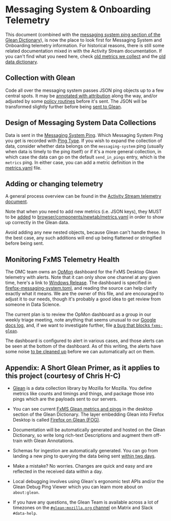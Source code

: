 # Messaging System & Onboarding Telemetry

This document (combined with the [messaging system ping section of the Glean Dictionary](https://dictionary.telemetry.mozilla.org/apps/firefox_desktop/pings/messaging-system)), is now the place to look first for Messaging System and Onboarding telemetry information. For historical reasons, there is still some related documentation mixed in with the Activity Stream documentation. If you can't find what you need here, check [old metrics we collect](/browser/components/newtab/docs/v2-system-addon/data_events.md) and the
[old data dictionary](/browser/components/newtab/docs/v2-system-addon/data_dictionary.md).

## Collection with Glean

Code all over the messaging system passes JSON ping objects up to a few
central spots. It may be [annotated with
attribution](https://searchfox.org/mozilla-central/search?q=symbol:AboutWelcomeTelemetry%23_maybeAttachAttribution&redirect=false)
along the way, and/or adjusted by some [policy
routines](https://searchfox.org/mozilla-central/search?q=symbol:TelemetryFeed%23createASRouterEvent&redirect=false)
before it's sent. The JSON will be transformed slightly further before being [sent to
Glean][submit-glean-for-glean].

## Design of Messaging System Data Collections

Data is sent in the
[Messaging System Ping](https://dictionary.telemetry.mozilla.org/apps/firefox_desktop/pings/messaging-system).
Which Messaging System Ping you get is recorded with
[Ping Type](https://dictionary.telemetry.mozilla.org/apps/firefox_desktop/metrics/messaging_system_ping_type).
If you wish to expand the collection of data,
consider whether data belongs on the `messaging-system` ping
(usually when data is timely to the ping itself)
or if it's a more general collection,
in which case the data can go on the default `send_in_pings` entry,
which is the `metrics` ping.
In either case, you can add a metric definition in the
[metrics.yaml][metrics-yaml]
file.

## Adding or changing telemetry

A general process overview can be found in the
[Activity Stream telemetry document](/browser/components/newtab/docs/v2-system-addon/telemetry.md).

Note that when you need to add new metrics (i.e. JSON keys),
they MUST to be
[added](https://mozilla.github.io/glean/book/user/metrics/adding-new-metrics.html) to
[browser/components/newtab/metrics.yaml][metrics-yaml]
in order to show up correctly in the Glean data.

Avoid adding any new nested objects, because Glean can't handle these. In the best case, any such additions will end up being flattened or stringified before being sent.

## Monitoring FxMS Telemetry Health

The OMC team owns an [OpMon](https://github.com/mozilla/opmon) dashboard for the FxMS Desktop Glean telemetry with
alerts. Note that it can only show one channel at any given time, here's a link
to [Windows
Release](https://mozilla.cloud.looker.com/dashboards/operational_monitoring::firefox_messaging_system?Percentile=50&Normalized+Channel=release&Normalized+Os=Windows).
The dashboard is specified in
[firefox-messaging-system.toml](https://github.com/mozilla/metric-hub/blob/main/opmon/firefox-messaging-system.toml),
and reading the source can help clarify exactly what it means. We are the owner
of this file, and are encouraged to adjust it to our needs, though it's probably
a good idea to get review from someone in Data Science.

The current plan is to review the OpMon dashboard as a group in our weekly
triage meeting, note anything that seems unusual to our [Google docs
log](https://docs.google.com/document/d/1d16GCuul9sENMOMDAcD1kKNBtnJLouDxZtIgz2u-70U/edit),
and, if we want to investigate further, file [a bug that blocks
`fxms-glean`](https://bugzilla.mozilla.org/showdependencytree.cgi?id=1843409&hide_resolved=1).

The dashboard is configured to alert in various cases, and those alerts can be
seen at the bottom of the dashboard. As of this writing, the alerts have some
noise [to be cleaned up](https://bugzilla.mozilla.org/show_bug.cgi?id=1843406)
before we can automatically act on them.

## Appendix: A Short Glean Primer, as it applies to this project (courtesy of Chris H-C)

* [Glean](https://mozilla.github.io/glean/book/) is a data collection library by
  Mozilla for Mozilla. You define metrics like counts and timings and things,
  and package those into pings which are the payloads sent to our servers.
* You can see current [FxMS Glean metrics and pings](https://dictionary.telemetry.mozilla.org/apps/firefox_desktop/pings/messaging-system)
  in the desktop section of the Glean Dictionary. The layer embedding Glean into
  Firefox Desktop is called [Firefox on Glean (FOG)](https://firefox-source-docs.mozilla.org/toolkit/components/glean/index.html).
* Documentation will be automatically generated and hosted on the Glean
  Dictionary, so write long rich-text Descriptions and augment them off-train
  with Glean Annotations.
* Schemas for ingestion are automatically generated. You can go from landing a
  new ping to querying the data being sent [within two
  days](https://blog.mozilla.org/data/2021/12/14/this-week-in-glean-how-long-must-i-wait-before-i-can-see-my-data/).
* Make a mistake? No worries. Changes are quick and easy and are reflected in
  the received data within a day.
* Local debugging involves using Glean's ergonomic test APIs and/or the Glean
  Debug Ping Viewer which you can learn more about on `about:glean`.
* If you have any questions, the Glean Team is available across a lot of
  timezones on the [`#glean:mozilla.org` channel](https://chat.mozilla.org/#/room/#glean:mozilla.org) on Matrix and Slack `#data-help`.

  [submit-glean-for-glean]: https://searchfox.org/mozilla-central/search?q=.submitGleanPingForPing&path=*.sys.mjs&case=false&regexp=false
  [metrics-yaml]: https://searchfox.org/mozilla-central/source/browser/components/newtab/metrics.yaml
